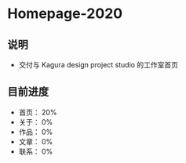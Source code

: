# Homepage-2020

## 说明
- 交付与 Kagura design project studio 的工作室首页

## 目前进度
- 首页： 20%
- 关于： 0%
- 作品： 0%
- 文章： 0%
- 联系： 0%
